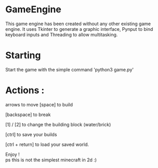 # GameEngine
This game engine has been created without any other existing game engine. It uses Tkinter to generate a graphic interface, Pynput to bind keyboard inputs and Threading to allow multitasking.

# Starting
Start the game with the simple command 'python3 game.py'

# Actions : 

arrows to move
[space] to build

[backspace] to break

[1] / [2] to change the building block (water/brick)

[ctrl] to save your builds

[ctrl + return] to load your saved world.

Enjoy !  
ps this is not the simplest minecraft in 2d :)
